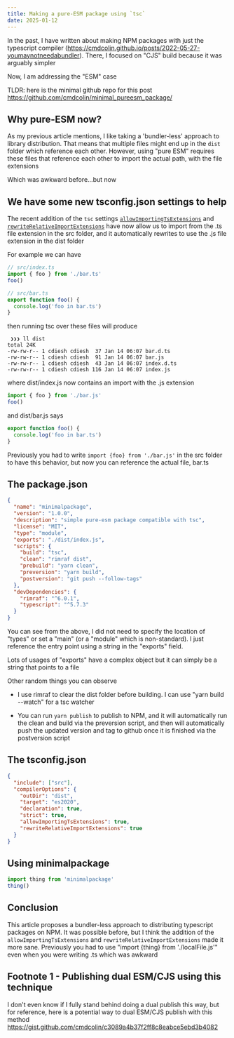 ```yaml
---
title: Making a pure-ESM package using `tsc`
date: 2025-01-12
---
```


In the past, I have written about making NPM packages with just the typescript
compiler (https://cmdcolin.github.io/posts/2022-05-27-youmaynotneedabundler).
There, I focused on "CJS" build because it was arguably simpler

Now, I am addressing the "ESM" case

TLDR: here is the minimal github repo for this post
https://github.com/cmdcolin/minimal_pureesm_package/

## Why pure-ESM now?

As my previous article mentions, I like taking a 'bundler-less' approach to
library distribution. That means that multiple files might end up in the `dist`
folder which reference each other. However, using "pure ESM" requires these
files that reference each other to import the actual path, with the file
extensions

Which was awkward before...but now

## We have some new tsconfig.json settings to help

The recent addition of the `tsc` settings
[`allowImportingTsExtensions`](https://www.typescriptlang.org/tsconfig/allowImportingTsExtensions.html)
and
[`rewriteRelativeImportExtensions`](https://devblogs.microsoft.com/typescript/announcing-typescript-5-7/#path-rewriting-for-relative-paths)
have now allow us to import from the .ts file extension in the src folder, and
it automatically rewrites to use the .js file extension in the dist folder

For example we can have

```typescript
// src/index.ts
import { foo } from './bar.ts'
foo()
```

```typescript
// src/bar.ts
export function foo() {
  console.log('foo in bar.ts')
}
```

then running tsc over these files will produce

```
 ❯❯❯ ll dist
total 24K
-rw-rw-r-- 1 cdiesh cdiesh  37 Jan 14 06:07 bar.d.ts
-rw-rw-r-- 1 cdiesh cdiesh  91 Jan 14 06:07 bar.js
-rw-rw-r-- 1 cdiesh cdiesh  43 Jan 14 06:07 index.d.ts
-rw-rw-r-- 1 cdiesh cdiesh 116 Jan 14 06:07 index.js

```

where dist/index.js now contains an import with the .js extension

```javascript
import { foo } from './bar.js'
foo()
```

and dist/bar.js says

```javascript
export function foo() {
  console.log('foo in bar.ts')
}
```

Previously you had to write `import {foo} from './bar.js'` in the src folder to
have this behavior, but now you can reference the actual file, bar.ts

## The package.json

```json
{
  "name": "minimalpackage",
  "version": "1.0.0",
  "description": "simple pure-esm package compatible with tsc",
  "license": "MIT",
  "type": "module",
  "exports": "./dist/index.js",
  "scripts": {
    "build": "tsc",
    "clean": "rimraf dist",
    "prebuild": "yarn clean",
    "preversion": "yarn build",
    "postversion": "git push --follow-tags"
  },
  "devDependencies": {
    "rimraf": "^6.0.1",
    "typescript": "^5.7.3"
  }
}
```

You can see from the above, I did not need to specify the location of "types" or
set a "main" (or a "module" which is non-standard). I just reference the entry
point using a string in the "exports" field.

Lots of usages of "exports" have a complex object but it can simply be a string
that points to a file

Other random things you can observe

- I use rimraf to clear the dist folder before building. I can use "yarn build
  --watch" for a tsc watcher

- You can run `yarn publish` to publish to NPM, and it will automatically run
  the clean and build via the preversion script, and then will automatically
  push the updated version and tag to github once it is finished via the
  postversion script

## The tsconfig.json

```json
{
  "include": ["src"],
  "compilerOptions": {
    "outDir": "dist",
    "target": "es2020",
    "declaration": true,
    "strict": true,
    "allowImportingTsExtensions": true,
    "rewriteRelativeImportExtensions": true
  }
}
```

## Using minimalpackage

```typescript
import thing from 'minimalpackage'
thing()
```

## Conclusion

This article proposes a bundler-less approach to distributing typescript
packages on NPM. It was possible before, but I think the addition of the
`allowImportingTsExtensions` and `rewriteRelativeImportExtensions` made it more
sane. Previously you had to use "import {thing} from './localFile.js'" even when
you were writing .ts which was awkward

## Footnote 1 - Publishing dual ESM/CJS using this technique

I don't even know if I fully stand behind doing a dual publish this way, but for
reference, here is a potential way to dual ESM/CJS publish with this method
https://gist.github.com/cmdcolin/c3089a4b37f2ff8c8eabce5ebd3b4082
